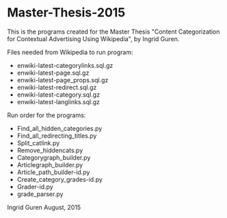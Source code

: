 # Master-Thesis-2015
This is the programs created for the Master Thesis "Content Categorization for Contextual Advertising Using Wikipedia", by Ingrid Guren. 

Files needed from Wikipedia to run program: 
* enwiki-latest-categorylinks.sql.gz
* enwiki-latest-page.sql.gz
* enwiki-latest-page_props.sql.gz
* enwiki-latest-redirect.sql.gz
* enwiki-latest-category.sql.gz
* enwiki-latest-langlinks.sql.gz

Run order for the programs: 
- Find_all_hidden_categories.py
- Find_all_redirecting_titles.py
- Split_catlink.py
- Remove_hiddencats.py
- Categorygraph_builder.py
- Articlegraph_builder.py
- Article_path_builder-id.py
- Create_category_grades-id.py
- Grader-id.py
- grade_parser.py



Ingrid Guren
August, 2015
